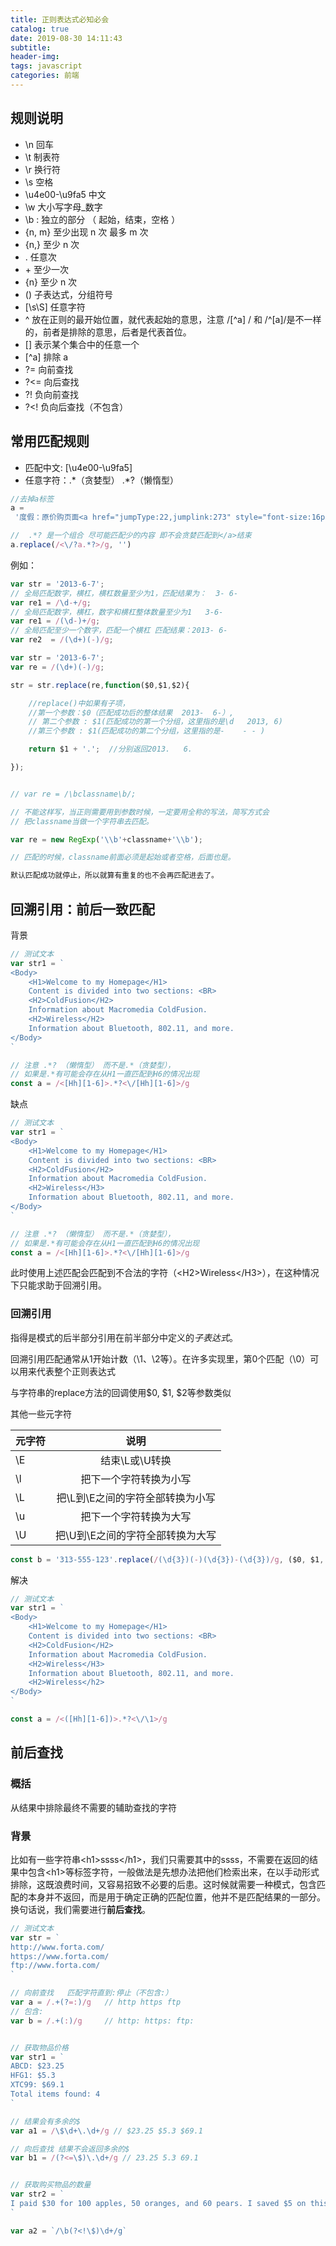 ```yaml
---
title: 正则表达式必知必会
catalog: true
date: 2019-08-30 14:11:43
subtitle:
header-img:
tags: javascript
categories: 前端
---
```


## 规则说明

- \n 回车
- \t 制表符
- \r 换行符
- \s 空格
- \u4e00-\u9fa5 中文
- \w 大小写字母\_数字
- \b : 独立的部分 （ 起始，结束，空格 ）
- {n, m} 至少出现 n 次 最多 m 次
- {n,} 至少 n 次
- \. 任意次
- \+ 至少一次
- {n} 至少 n 次
- () 子表达式，分组符号
- [\s\S] 任意字符
- ^ 放在正则的最开始位置，就代表起始的意思，注意 /[^a] / 和 /^[a]/是不一样的，前者是排除的意思，后者是代表首位。
- [] 表示某个集合中的任意一个
- [^a] 排除 a
- ?=   向前查找
- ?<=  向后查找
- ?!   负向前查找
- ?<!  负向后查找（不包含）

## 常用匹配规则

- 匹配中文: [\u4e00-\u9fa5]
- 任意字符：.\*（贪婪型） .\*?（懒惰型）

```javascript
//去掉a标签
a =
 '度假：原价购页面<a href="jumpType:22,jumplink:273" style="font-size:16px">sss</a>'

//  .*? 是一个组合 尽可能匹配少的内容 即不会贪婪匹配到</a>结束
a.replace(/<\/?a.*?>/g, '')
```

例如：

```javascript
var str = '2013-6-7';
// 全局匹配数字，横杠，横杠数量至少为1，匹配结果为：  3- 6-
var re1 = /\d-+/g;
// 全局匹配数字，横杠，数字和横杠整体数量至少为1   3-6-
var re1 = /(\d-)+/g;
// 全局匹配至少一个数字，匹配一个横杠 匹配结果：2013- 6-
var re2  = /(\d+)(-)/g;

var str = '2013-6-7';
var re = /(\d+)(-)/g;

str = str.replace(re,function($0,$1,$2){

    //replace()中如果有子项，
    //第一个参数：$0（匹配成功后的整体结果  2013-  6-）,
    // 第二个参数 : $1(匹配成功的第一个分组，这里指的是\d   2013, 6)
    //第三个参数 : $1(匹配成功的第二个分组，这里指的是-    - - )

    return $1 + '.';  //分别返回2013.   6.

});


// var re = /\bclassname\b/;

// 不能这样写，当正则需要用到参数时候，一定要用全称的写法，简写方式会
// 把classname当做一个字符串去匹配。

var re = new RegExp('\\b'+classname+'\\b');

// 匹配的时候，classname前面必须是起始或者空格，后面也是。

默认匹配成功就停止，所以就算有重复的也不会再匹配进去了。

```

## 回溯引用：前后一致匹配

背景

```javascript
// 测试文本
var str1 = `
<Body>
    <H1>Welcome to my Homepage</H1>
    Content is divided into two sections: <BR>
    <H2>ColdFusion</H2>
    Information about Macromedia ColdFusion.
    <H2>Wireless</H2>
    Information about Bluetooth, 802.11, and more.
</Body>
`

// 注意 .*? （懒惰型） 而不是.*（贪婪型），
// 如果是.*有可能会存在从H1一直匹配到H6的情况出现
const a = /<[Hh][1-6]>.*?<\/[Hh][1-6]>/g
```

缺点

```javascript
// 测试文本
var str1 = `
<Body>
    <H1>Welcome to my Homepage</H1>
    Content is divided into two sections: <BR>
    <H2>ColdFusion</H2>
    Information about Macromedia ColdFusion.
    <H2>Wireless</H3>
    Information about Bluetooth, 802.11, and more.
</Body>
`

// 注意 .*? （懒惰型） 而不是.*（贪婪型），
// 如果是.*有可能会存在从H1一直匹配到H6的情况出现
const a = /<[Hh][1-6]>.*?<\/[Hh][1-6]>/g
```

此时使用上述匹配会匹配到不合法的字符（\<H2>Wireless\</H3>），在这种情况下只能求助于回溯引用。

### 回溯引用

指得是模式的后半部分引用在前半部分中定义的*子表达式*。

回溯引用匹配通常从1开始计数（\1、\2等）。在许多实现里，第0个匹配（\0）可以用来代表整个正则表达式

与字符串的replace方法的回调使用$0, $1, $2等参数类似

其他一些元字符

元字符|说明
--|:--:
\E|结束\L或\U转换
\l|把下一个字符转换为小写
\L|把\L到\E之间的字符全部转换为小写
\u|把下一个字符转换为大写
\U|把\U到\E之间的字符全部转换为大写

```javascript
const b = '313-555-123'.replace(/(\d{3})(-)(\d{3})-(\d{3})/g, ($0, $1, $2, $3, $4) => `(${$1}) ${$3}-${$4}`) // (313) 555-123
```

解决

```javascript
// 测试文本
var str1 = `
<Body>
    <H1>Welcome to my Homepage</H1>
    Content is divided into two sections: <BR>
    <H2>ColdFusion</H2>
    Information about Macromedia ColdFusion.
    <H2>Wireless</H3>
    Information about Bluetooth, 802.11, and more.
    <H2>Wireless</h2>
</Body>
`

const a = /<([Hh][1-6])>.*?<\/\1>/g
```

## 前后查找

### 概括

从结果中排除最终不需要的辅助查找的字符

### 背景

比如有一些字符串\<h1>ssss\</h1>，我们只需要其中的ssss，不需要在返回的结果中包含\<h1>等标签字符，一般做法是先想办法把他们检索出来，在以手动形式排除，这既浪费时间，又容易招致不必要的后患。这时候就需要一种模式，包含匹配的本身并不返回，而是用于确定正确的匹配位置，他并不是匹配结果的一部分。换句话说，我们需要进行**前后查找**。

```javascript
// 测试文本
var str = `
http://www.forta.com/
https://www.forta.com/
ftp://www.forta.com/
`

// 向前查找   匹配字符直到:停止（不包含:）
var a = /.+(?=:)/g   // http https ftp
// 包含:
var b = /.+(:)/g     // http: https: ftp:


// 获取物品价格
var str1 = `
ABCD: $23.25
HFG1: $5.3
XTC99: $69.1
Total items found: 4
`

// 结果会有多余的$
var a1 = /\$\d+\.\d+/g // $23.25 $5.3 $69.1

// 向后查找 结果不会返回多余的$  
var b1 = /(?<=\$)\.\d+/g // 23.25 5.3 69.1


// 获取购买物品的数量
var str2 = `
I paid $30 for 100 apples, 50 oranges, and 60 pears. I saved $5 on this order.
`

var a2 = `/\b(?<!\$)\d+/g`

```
